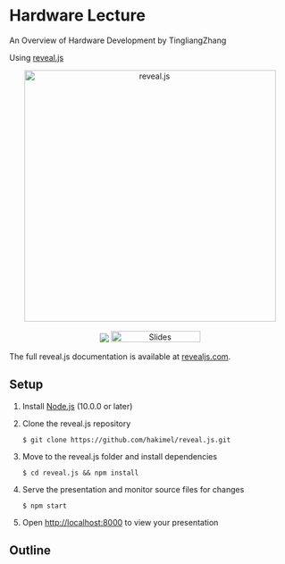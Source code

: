 # Hardware Lecture
An Overview of Hardware Development by TingliangZhang

Using [reveal.js](https://github.com/hakimel/reveal.js)

<p align="center">
  <a href="https://revealjs.com">
  <img src="https://hakim-static.s3.amazonaws.com/reveal-js/logo/v1/reveal-black-text.svg" alt="reveal.js" width="450">
  </a>
  <br><br>
  <a href="https://github.com/hakimel/reveal.js/actions"><img src="https://github.com/hakimel/reveal.js/workflows/tests/badge.svg"></a>
  <a href="https://slides.com/"><img src="https://s3.amazonaws.com/static.slid.es/images/slides-github-banner-320x40.png?1" alt="Slides" width="160" height="20"></a>
</p>

The full reveal.js documentation is available at [revealjs.com](https://revealjs.com/).



## Setup

1. Install [Node.js](https://nodejs.org/) (10.0.0 or later)

2. Clone the reveal.js repository

   ```shell
   $ git clone https://github.com/hakimel/reveal.js.git
   ```

3. Move to the reveal.js folder and install dependencies

   ```shell
   $ cd reveal.js && npm install
   ```

4. Serve the presentation and monitor source files for changes

   ```shell
   $ npm start
   ```

5. Open [http://localhost:8000](http://localhost:8000/) to view your presentation

## Outline

